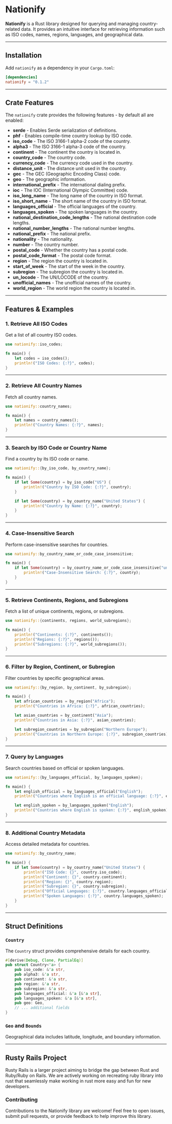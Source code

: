 
# Nationify

**Nationify** is a Rust library designed for querying and managing country-related data. It provides an intuitive interface for retrieving information such as ISO codes, names, regions, languages, and geographical data.

---

## Installation

Add `nationify` as a dependency in your `Cargo.toml`:

```toml
[dependencies]
nationify = "0.1.2"
```

---

## Crate Features

The `nationify` crate provides the following features - by default all are enabled:

- **serde** - Enables Serde serialization of definitions.
- **phf** - Enables compile-time country lookup by ISO code.
- **iso_code** - The ISO 3166-1 alpha-2 code of the country.
- **alpha3** - The ISO 3166-1 alpha-3 code of the country.
- **continent** - The continent the country is located in.
- **country_code** - The country code.
- **currency_code** - The currency code used in the country.
- **distance_unit** - The distance unit used in the country.
- **gec** - The GEC (Geographic Encoding Class) code.
- **geo** - The geographic information.
- **international_prefix** - The international dialing prefix.
- **ioc** - The IOC (International Olympic Committee) code.
- **iso_long_name** - The long name of the country in ISO format.
- **iso_short_name** - The short name of the country in ISO format.
- **languages_official** - The official languages of the country.
- **languages_spoken** - The spoken languages in the country.
- **national_destination_code_lengths** - The national destination code lengths.
- **national_number_lengths** - The national number lengths.
- **national_prefix** - The national prefix.
- **nationality** - The nationality.
- **number** - The country number.
- **postal_code** - Whether the country has a postal code.
- **postal_code_format** - The postal code format.
- **region** - The region the country is located in.
- **start_of_week** - The start of the week in the country.
- **subregion** - The subregion the country is located in.
- **un_locode** - The UN/LOCODE of the country.
- **unofficial_names** - The unofficial names of the country.
- **world_region** - The world region the country is located in.

---

## Features & Examples

### 1. Retrieve All ISO Codes

Get a list of all country ISO codes.

```rust
use nationify::iso_codes;

fn main() {
    let codes = iso_codes();
    println!("ISO Codes: {:?}", codes);
}
```

---

### 2. Retrieve All Country Names

Fetch all country names.

```rust
use nationify::country_names;

fn main() {
    let names = country_names();
    println!("Country Names: {:?}", names);
}
```

---

### 3. Search by ISO Code or Country Name

Find a country by its ISO code or name.

```rust
use nationify::{by_iso_code, by_country_name};

fn main() {
    if let Some(country) = by_iso_code("US") {
        println!("Country by ISO Code: {:?}", country);
    }

    if let Some(country) = by_country_name("United States") {
        println!("Country by Name: {:?}", country);
    }
}
```

---

### 4. Case-Insensitive Search

Perform case-insensitive searches for countries.

```rust
use nationify::by_country_name_or_code_case_insensitive;

fn main() {
    if let Some(country) = by_country_name_or_code_case_insensitive("united states") {
        println!("Case-Insensitive Search: {:?}", country);
    }
}
```

---

### 5. Retrieve Continents, Regions, and Subregions

Fetch a list of unique continents, regions, or subregions.

```rust
use nationify::{continents, regions, world_subregions};

fn main() {
    println!("Continents: {:?}", continents());
    println!("Regions: {:?}", regions());
    println!("Subregions: {:?}", world_subregions());
}
```

---

### 6. Filter by Region, Continent, or Subregion

Filter countries by specific geographical areas.

```rust
use nationify::{by_region, by_continent, by_subregion};

fn main() {
    let african_countries = by_region("Africa");
    println!("Countries in Africa: {:?}", african_countries);

    let asian_countries = by_continent("Asia");
    println!("Countries in Asia: {:?}", asian_countries);

    let subregion_countries = by_subregion("Northern Europe");
    println!("Countries in Northern Europe: {:?}", subregion_countries);
}
```

---

### 7. Query by Languages

Search countries based on official or spoken languages.

```rust
use nationify::{by_languages_official, by_languages_spoken};

fn main() {
    let english_official = by_languages_official("English");
    println!("Countries where English is an official language: {:?}", english_official);

    let english_spoken = by_languages_spoken("English");
    println!("Countries where English is spoken: {:?}", english_spoken);
}
```

---

### 8. Additional Country Metadata

Access detailed metadata for countries.

```rust
use nationify::by_country_name;

fn main() {
    if let Some(country) = by_country_name("United States") {
        println!("ISO Code: {}", country.iso_code);
        println!("Continent: {}", country.continent);
        println!("Region: {}", country.region);
        println!("Subregion: {}", country.subregion);
        println!("Official Languages: {:?}", country.languages_official);
        println!("Spoken Languages: {:?}", country.languages_spoken);
    }
}
```

---

## Struct Definitions

### `Country`

The `Country` struct provides comprehensive details for each country.

```rust
#[derive(Debug, Clone, PartialEq)]
pub struct Country<'a> {
    pub iso_code: &'a str,
    pub alpha3: &'a str,
    pub continent: &'a str,
    pub region: &'a str,
    pub subregion: &'a str,
    pub languages_official: &'a [&'a str],
    pub languages_spoken: &'a [&'a str],
    pub geo: Geo,
    // ... additional fields
}
```

### `Geo` and `Bounds`

Geographical data includes latitude, longitude, and boundary information.

---

## Rusty Rails Project

Rusty Rails is a larger project aiming to bridge the gap between Rust and Ruby/Ruby on Rails. We are actively working on recreating ruby library into rust that seamlessly make working in rust more easy and fun for new developers.

### Contributing

Contributions to the Nationify library are welcome! Feel free to open issues, submit pull requests, or provide feedback to help improve this library.
